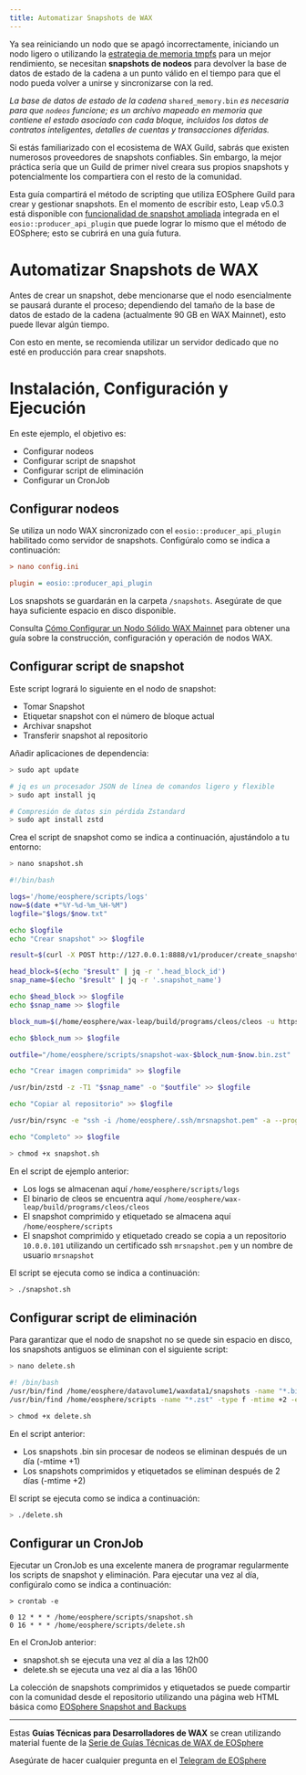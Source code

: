 ```yaml
---
title: Automatizar Snapshots de WAX
---
```


Ya sea reiniciando un nodo que se apagó incorrectamente, iniciando un nodo ligero o utilizando la [estrategia de memoria tmpfs](https://developer.wax.io/es/operate/wax-infrastructure/wax-ram-disk-utilisation) para un mejor rendimiento, se necesitan **snapshots de nodeos** para devolver la base de datos de estado de la cadena a un punto válido en el tiempo para que el nodo pueda volver a unirse y sincronizarse con la red.

_La base de datos de estado de la cadena_ `shared_memory.bin` _es necesaria para que `nodeos` funcione; es un archivo mapeado en memoria que contiene el estado asociado con cada bloque, incluidos los datos de contratos inteligentes, detalles de cuentas y transacciones diferidas._

Si estás familiarizado con el ecosistema de WAX Guild, sabrás que existen numerosos proveedores de snapshots confiables. Sin embargo, la mejor práctica sería que un Guild de primer nivel creara sus propios snapshots y potencialmente los compartiera con el resto de la comunidad.

Esta guía compartirá el método de scripting que utiliza EOSphere Guild para crear y gestionar snapshots. En el momento de escribir esto, Leap v5.0.3 está disponible con [funcionalidad de snapshot ampliada](https://github.com/eosnetworkfoundation/product/blob/main/api-http/proposals/snapshot-api.md) integrada en el `eosio::producer_api_plugin` que puede lograr lo mismo que el método de EOSphere; esto se cubrirá en una guía futura.

# Automatizar Snapshots de WAX

Antes de crear un snapshot, debe mencionarse que el nodo esencialmente se pausará durante el proceso; dependiendo del tamaño de la base de datos de estado de la cadena (actualmente 90 GB en WAX Mainnet), esto puede llevar algún tiempo.

Con esto en mente, se recomienda utilizar un servidor dedicado que no esté en producción para crear snapshots.

# Instalación, Configuración y Ejecución

En este ejemplo, el objetivo es:

- Configurar nodeos
- Configurar script de snapshot
- Configurar script de eliminación
- Configurar un CronJob

## Configurar nodeos

Se utiliza un nodo WAX sincronizado con el `eosio::producer_api_plugin` habilitado como servidor de snapshots. Configúralo como se indica a continuación:

```ini
> nano config.ini

plugin = eosio::producer_api_plugin
```

Los snapshots se guardarán en la carpeta `/snapshots`. Asegúrate de que haya suficiente espacio en disco disponible.

Consulta [Cómo Configurar un Nodo Sólido WAX Mainnet](https://developer.wax.io/es/operate/wax-infrastructure/wax-mainnet-node) para obtener una guía sobre la construcción, configuración y operación de nodos WAX.

## **Configurar script de snapshot**

Este script logrará lo siguiente en el nodo de snapshot:

- Tomar Snapshot
- Etiquetar snapshot con el número de bloque actual
- Archivar snapshot
- Transferir snapshot al repositorio

Añadir aplicaciones de dependencia:

```bash
> sudo apt update

# jq es un procesador JSON de línea de comandos ligero y flexible
> sudo apt install jq

# Compresión de datos sin pérdida Zstandard
> sudo apt install zstd
```

Crea el script de snapshot como se indica a continuación, ajustándolo a tu entorno:

```bash
> nano snapshot.sh

#!/bin/bash

logs='/home/eosphere/scripts/logs'
now=$(date +"%Y-%d-%m_%H-%M")
logfile="$logs/$now.txt"

echo $logfile
echo "Crear snapshot" >> $logfile

result=$(curl -X POST http://127.0.0.1:8888/v1/producer/create_snapshot) >> $logfile

head_block=$(echo "$result" | jq -r '.head_block_id')
snap_name=$(echo "$result" | jq -r '.snapshot_name')

echo $head_block >> $logfile
echo $snap_name >> $logfile

block_num=$(/home/eosphere/wax-leap/build/programs/cleos/cleos -u https://wax.eosphere.io get block "$head_block" | jq '.block_num')

echo $block_num >> $logfile

outfile="/home/eosphere/scripts/snapshot-wax-$block_num-$now.bin.zst"

echo "Crear imagen comprimida" >> $logfile

/usr/bin/zstd -z -T1 "$snap_name" -o "$outfile" >> $logfile

echo "Copiar al repositorio" >> $logfile

/usr/bin/rsync -e "ssh -i /home/eosphere/.ssh/mrsnapshot.pem" -a --progress "$outfile" "mrsnapshot@10.0.0.101:/home/mrsnapshot/snapshots/wax/" >> $logfile

echo "Completo" >> $logfile

> chmod +x snapshot.sh
```

En el script de ejemplo anterior:

- Los logs se almacenan aquí `/home/eosphere/scripts/logs`
- El binario de cleos se encuentra aquí `/home/eosphere/wax-leap/build/programs/cleos/cleos`
- El snapshot comprimido y etiquetado se almacena aquí `/home/eosphere/scripts`
- El snapshot comprimido y etiquetado creado se copia a un repositorio `10.0.0.101` utilizando un certificado ssh `mrsnapshot.pem` y un nombre de usuario `mrsnapshot`

El script se ejecuta como se indica a continuación:

```bash
> ./snapshot.sh
```

## Configurar script de eliminación

Para garantizar que el nodo de snapshot no se quede sin espacio en disco, los snapshots antiguos se eliminan con el siguiente script:

```bash
> nano delete.sh

#! /bin/bash
/usr/bin/find /home/eosphere/datavolume1/waxdata1/snapshots -name "*.bin" -type f -mtime +1 -exec rm -f {} \;
/usr/bin/find /home/eosphere/scripts -name "*.zst" -type f -mtime +2 -exec rm -f {} \;

> chmod +x delete.sh
```

En el script anterior:

- Los snapshots .bin sin procesar de nodeos se eliminan después de un día (-mtime +1)
- Los snapshots comprimidos y etiquetados se eliminan después de 2 días (-mtime +2)

El script se ejecuta como se indica a continuación:

```bash
> ./delete.sh
```

## Configurar un CronJob

Ejecutar un CronJob es una excelente manera de programar regularmente los scripts de snapshot y eliminación. Para ejecutar una vez al día, configúralo como se indica a continuación:

```cron
> crontab -e

0 12 * * * /home/eosphere/scripts/snapshot.sh
0 16 * * * /home/eosphere/scripts/delete.sh
```

En el CronJob anterior:

- snapshot.sh se ejecuta una vez al día a las 12h00
- delete.sh se ejecuta una vez al día a las 16h00

La colección de snapshots comprimidos y etiquetados se puede compartir con la comunidad desde el repositorio utilizando una página web HTML básica como [EOSphere Snapshot and Backups](https://snapshots.eosphere.io/)

---

Estas **Guías Técnicas para Desarrolladores de WAX** se crean utilizando material fuente de la [Serie de Guías Técnicas de WAX de EOSphere](https://medium.com/eosphere/wax-technical-how-to/home)

Asegúrate de hacer cualquier pregunta en el [Telegram de EOSphere](https://t.me/eosphere_io) 